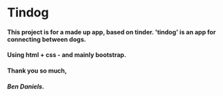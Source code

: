 # Tindog

#### This project is for a made up app, based on tinder. 'tindog' is an app for connecting between dogs.
#### Using html + css - and mainly bootstrap.
#### Thank you so much,
##### Ben Daniels.
